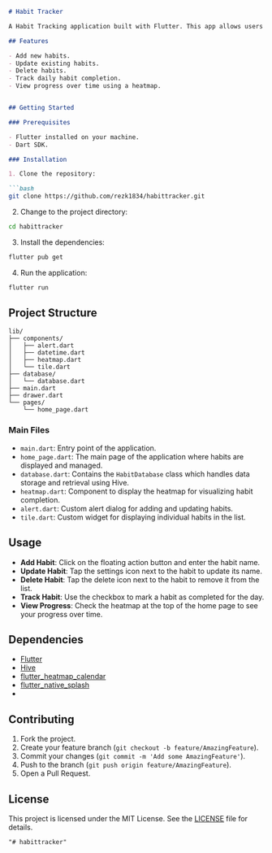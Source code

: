```markdown
# Habit Tracker

A Habit Tracking application built with Flutter. This app allows users to create, update, and track their daily habits. The app features a heatmap to visualize habit completion over time.

## Features

- Add new habits.
- Update existing habits.
- Delete habits.
- Track daily habit completion.
- View progress over time using a heatmap.


## Getting Started

### Prerequisites

- Flutter installed on your machine.
- Dart SDK.

### Installation

1. Clone the repository:

```bash
git clone https://github.com/rezk1834/habittracker.git
```

2. Change to the project directory:

```bash
cd habittracker
```

3. Install the dependencies:

```bash
flutter pub get
```

4. Run the application:

```bash
flutter run
```

## Project Structure

```plaintext
lib/
├── components/
│   ├── alert.dart
│   ├── datetime.dart
│   ├── heatmap.dart
│   └── tile.dart
├── database/
│   └── database.dart
├── main.dart
├── drawer.dart
└── pages/
    └── home_page.dart
```

### Main Files

- `main.dart`: Entry point of the application.
- `home_page.dart`: The main page of the application where habits are displayed and managed.
- `database.dart`: Contains the `HabitDatabase` class which handles data storage and retrieval using Hive.
- `heatmap.dart`: Component to display the heatmap for visualizing habit completion.
- `alert.dart`: Custom alert dialog for adding and updating habits.
- `tile.dart`: Custom widget for displaying individual habits in the list.

## Usage

- **Add Habit**: Click on the floating action button and enter the habit name.
- **Update Habit**: Tap the settings icon next to the habit to update its name.
- **Delete Habit**: Tap the delete icon next to the habit to remove it from the list.
- **Track Habit**: Use the checkbox to mark a habit as completed for the day.
- **View Progress**: Check the heatmap at the top of the home page to see your progress over time.

## Dependencies

- [Flutter](https://flutter.dev)
- [Hive](https://pub.dev/packages/hive)
- [flutter_heatmap_calendar](https://pub.dev/packages/flutter_heatmap_calendar)
- [flutter_native_splash](https://pub.dev/packages/flutter_native_splash)
- 

## Contributing

1. Fork the project.
2. Create your feature branch (`git checkout -b feature/AmazingFeature`).
3. Commit your changes (`git commit -m 'Add some AmazingFeature'`).
4. Push to the branch (`git push origin feature/AmazingFeature`).
5. Open a Pull Request.

## License

This project is licensed under the MIT License. See the [LICENSE](LICENSE) file for details.
```
"# habittracker" 
